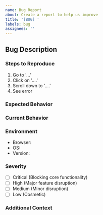```yaml
---
name: Bug Report
about: Create a report to help us improve
title: '[BUG] '
labels: bug
assignees: ''
---
```


## Bug Description
<!-- Clear description of the bug -->

### Steps to Reproduce
1. Go to '...'
2. Click on '....'
3. Scroll down to '....'
4. See error

### Expected Behavior
<!-- What should happen -->

### Current Behavior
<!-- What actually happens -->

### Environment
- Browser:
- OS:
- Version:

### Severity
<!-- Based on Project-Organization-and-Execution-Manual.md -->
- [ ] Critical (Blocking core functionality)
- [ ] High (Major feature disruption)
- [ ] Medium (Minor disruption)
- [ ] Low (Cosmetic)

### Additional Context
<!-- Screenshots, error messages, etc. --> 